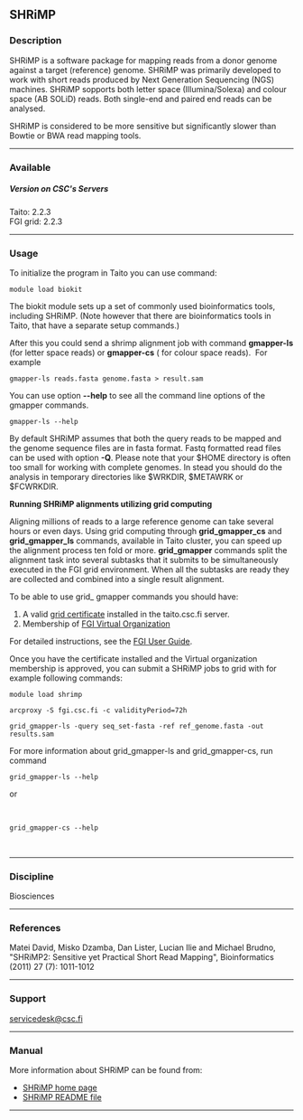 ## SHRiMP

### Description

SHRiMP is a software package for mapping reads from a donor genome
against a target (reference) genome. SHRiMP was primarily developed to
work with short reads produced by Next Generation Sequencing (NGS)
machines. SHRiMP sopports both letter space (Illumina/Solexa) and colour
space (AB SOLiD) reads. Both single-end and paired end reads can be
analysed.

SHRiMP is considered to be more sensitive but significantly slower than
Bowtie or BWA read mapping tools.

------------------------------------------------------------------------

### Available

##### Version on CSC's Servers

  
Taito: 2.2.3  
FGI grid: 2.2.3

------------------------------------------------------------------------

### Usage

To initialize the program in Taito you can use command:

    module load biokit

The biokit module sets up a set of commonly used bioinformatics tools,
including SHRiMP. (Note however that there are bioinformatics tools in
Taito, that have a separate setup commands.)

After this you could send a shrimp alignment job with command
**gmapper-ls** (for letter space reads) or **gmapper-cs** ( for colour
space reads).  For example

    gmapper-ls reads.fasta genome.fasta > result.sam

You can use option **--help** to see all the command line options of the
gmapper commands.

    gmapper-ls --help

By default SHRiMP assumes that both the query reads to be mapped and the
genome sequence files are in fasta format. Fastq formatted read files
can be used with option **-Q**. Please note that your $HOME directory is
often too small for working with complete genomes. In stead you should
do the analysis in temporary directories like $WRKDIR, $METAWRK or
$FCWRKDIR.

**Running SHRiMP alignments utilizing grid computing**

Aligning millions of reads to a large reference genome can take several
hours or even days. Using grid computing through **grid\_gmapper\_cs**
and **grid\_gmapper\_ls** commands, available in Taito cluster, you can
speed up the alignment process ten fold or more. **grid\_gmapper**
commands split the alignment task into several subtasks that it submits
to be simultaneously executed in the FGI grid environment. When all the
subtasks are ready they are collected and combined into a single result
alignment.

To be able to use grid\_ gmapper commands you should have:

1.  A valid [grid certificate] installed in the taito.csc.fi server.
2.  Membership of [FGI Virtual Organization]

For detailed instructions, see the [FGI User Guide].

Once you have the certificate installed and the Virtual organization
membership is approved, you can submit a SHRiMP jobs to grid with for
example following commands:

    module load shrimp

    arcproxy -S fgi.csc.fi -c validityPeriod=72h

    grid_gmapper-ls -query seq_set-fasta -ref ref_genome.fasta -out results.sam

For more information about grid\_gmapper-ls and grid\_gmapper-cs, run
command

    grid_gmapper-ls --help

or

 

    grid_gmapper-cs --help

 

------------------------------------------------------------------------

### Discipline

Biosciences  

------------------------------------------------------------------------

### References

Matei David, Misko Dzamba, Dan Lister, Lucian Ilie and Michael Brudno,
"SHRiMP2: Sensitive yet Practical Short Read Mapping", Bioinformatics
(2011) 27 (7): 1011-1012

------------------------------------------------------------------------

### Support

servicedesk@csc.fi

------------------------------------------------------------------------

### Manual

More information about SHRiMP can be found from:

-   [SHRiMP home page]
-   [SHRiMP README file]

------------------------------------------------------------------------

  [grid certificate]: http://www.csc.fi/english/customers/university/grid_certificates/index_html
  [FGI Virtual Organization]: https://voms.fgi.csc.fi:8443/voms/fgi
  [FGI User Guide]: https://research.csc.fi/fgi-user-guide
  [SHRiMP home page]: http://compbio.cs.toronto.edu/shrimp/
  [SHRiMP README file]: http://compbio.cs.toronto.edu/shrimp/README
